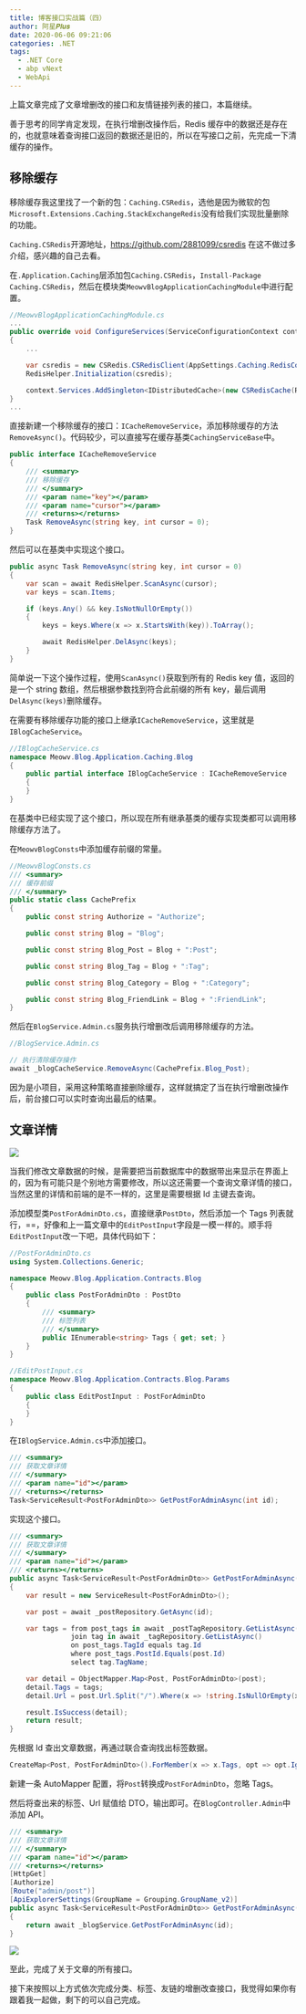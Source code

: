 ```yaml
---
title: 博客接口实战篇（四）
author: 阿星𝑷𝒍𝒖𝒔
date: 2020-06-06 09:21:06
categories: .NET
tags:
  - .NET Core
  - abp vNext
  - WebApi
---
```


上篇文章完成了文章增删改的接口和友情链接列表的接口，本篇继续。

善于思考的同学肯定发现，在执行增删改操作后，Redis 缓存中的数据还是存在的，也就意味着查询接口返回的数据还是旧的，所以在写接口之前，先完成一下清缓存的操作。

## 移除缓存

移除缓存我这里找了一个新的包：`Caching.CSRedis`，选他是因为微软的包`Microsoft.Extensions.Caching.StackExchangeRedis`没有给我们实现批量删除的功能。

`Caching.CSRedis`开源地址，<https://github.com/2881099/csredis> 在这不做过多介绍，感兴趣的自己去看。

在`.Application.Caching`层添加包`Caching.CSRedis`，`Install-Package Caching.CSRedis`，然后在模块类`MeowvBlogApplicationCachingModule`中进行配置。

```csharp
//MeowvBlogApplicationCachingModule.cs
...
public override void ConfigureServices(ServiceConfigurationContext context)
{
    ...

    var csredis = new CSRedis.CSRedisClient(AppSettings.Caching.RedisConnectionString);
    RedisHelper.Initialization(csredis);

    context.Services.AddSingleton<IDistributedCache>(new CSRedisCache(RedisHelper.Instance));
}
...
```

直接新建一个移除缓存的接口：`ICacheRemoveService`，添加移除缓存的方法`RemoveAsync()`。代码较少，可以直接写在缓存基类`CachingServiceBase`中。

```csharp
public interface ICacheRemoveService
{
    /// <summary>
    /// 移除缓存
    /// </summary>
    /// <param name="key"></param>
    /// <param name="cursor"></param>
    /// <returns></returns>
    Task RemoveAsync(string key, int cursor = 0);
}
```

然后可以在基类中实现这个接口。

```csharp
public async Task RemoveAsync(string key, int cursor = 0)
{
    var scan = await RedisHelper.ScanAsync(cursor);
    var keys = scan.Items;

    if (keys.Any() && key.IsNotNullOrEmpty())
    {
        keys = keys.Where(x => x.StartsWith(key)).ToArray();

        await RedisHelper.DelAsync(keys);
    }
}
```

简单说一下这个操作过程，使用`ScanAsync()`获取到所有的 Redis key 值，返回的是一个 string 数组，然后根据参数找到符合此前缀的所有 key，最后调用`DelAsync(keys)`删除缓存。

在需要有移除缓存功能的接口上继承`ICacheRemoveService`，这里就是`IBlogCacheService`。

```csharp
//IBlogCacheService.cs
namespace Meowv.Blog.Application.Caching.Blog
{
    public partial interface IBlogCacheService : ICacheRemoveService
    {
    }
}
```

在基类中已经实现了这个接口，所以现在所有继承基类的缓存实现类都可以调用移除缓存方法了。

在`MeowvBlogConsts`中添加缓存前缀的常量。

```csharp
//MeowvBlogConsts.cs
/// <summary>
/// 缓存前缀
/// </summary>
public static class CachePrefix
{
    public const string Authorize = "Authorize";

    public const string Blog = "Blog";

    public const string Blog_Post = Blog + ":Post";

    public const string Blog_Tag = Blog + ":Tag";

    public const string Blog_Category = Blog + ":Category";

    public const string Blog_FriendLink = Blog + ":FriendLink";
}
```

然后在`BlogService.Admin.cs`服务执行增删改后调用移除缓存的方法。

```csharp
//BlogService.Admin.cs

// 执行清除缓存操作
await _blogCacheService.RemoveAsync(CachePrefix.Blog_Post);
```

因为是小项目，采用这种策略直接删除缓存，这样就搞定了当在执行增删改操作后，前台接口可以实时查询出最后的结果。

## 文章详情

![ ](/images/abp/blog-api-bestpractice-4-01.png)

当我们修改文章数据的时候，是需要把当前数据库中的数据带出来显示在界面上的，因为有可能只是个别地方需要修改，所以这还需要一个查询文章详情的接口，当然这里的详情和前端的是不一样的，这里是需要根据 Id 主键去查询。

添加模型类`PostForAdminDto.cs`，直接继承`PostDto`，然后添加一个 Tags 列表就行，==，好像和上一篇文章中的`EditPostInput`字段是一模一样的。顺手将`EditPostInput`改一下吧，具体代码如下：

```csharp
//PostForAdminDto.cs
using System.Collections.Generic;

namespace Meowv.Blog.Application.Contracts.Blog
{
    public class PostForAdminDto : PostDto
    {
        /// <summary>
        /// 标签列表
        /// </summary>
        public IEnumerable<string> Tags { get; set; }
    }
}

//EditPostInput.cs
namespace Meowv.Blog.Application.Contracts.Blog.Params
{
    public class EditPostInput : PostForAdminDto
    {
    }
}
```

在`IBlogService.Admin.cs`中添加接口。

```csharp
/// <summary>
/// 获取文章详情
/// </summary>
/// <param name="id"></param>
/// <returns></returns>
Task<ServiceResult<PostForAdminDto>> GetPostForAdminAsync(int id);
```

实现这个接口。

```csharp
/// <summary>
/// 获取文章详情
/// </summary>
/// <param name="id"></param>
/// <returns></returns>
public async Task<ServiceResult<PostForAdminDto>> GetPostForAdminAsync(int id)
{
    var result = new ServiceResult<PostForAdminDto>();

    var post = await _postRepository.GetAsync(id);

    var tags = from post_tags in await _postTagRepository.GetListAsync()
               join tag in await _tagRepository.GetListAsync()
               on post_tags.TagId equals tag.Id
               where post_tags.PostId.Equals(post.Id)
               select tag.TagName;

    var detail = ObjectMapper.Map<Post, PostForAdminDto>(post);
    detail.Tags = tags;
    detail.Url = post.Url.Split("/").Where(x => !string.IsNullOrEmpty(x)).Last();

    result.IsSuccess(detail);
    return result;
}
```

先根据 Id 查出文章数据，再通过联合查询找出标签数据。

```csharp
CreateMap<Post, PostForAdminDto>().ForMember(x => x.Tags, opt => opt.Ignore());
```

新建一条 AutoMapper 配置，将`Post`转换成`PostForAdminDto`，忽略 Tags。

然后将查出来的标签、Url 赋值给 DTO，输出即可。在`BlogController.Admin`中添加 API。

```csharp
/// <summary>
/// 获取文章详情
/// </summary>
/// <param name="id"></param>
/// <returns></returns>
[HttpGet]
[Authorize]
[Route("admin/post")]
[ApiExplorerSettings(GroupName = Grouping.GroupName_v2)]
public async Task<ServiceResult<PostForAdminDto>> GetPostForAdminAsync([Required] int id)
{
    return await _blogService.GetPostForAdminAsync(id);
}
```

![ ](/images/abp/blog-api-bestpractice-4-02.png)

至此，完成了关于文章的所有接口。

接下来按照以上方式依次完成分类、标签、友链的增删改查接口，我觉得如果你有跟着我一起做，剩下的可以自己完成。

